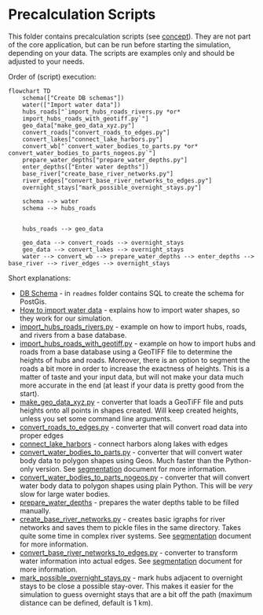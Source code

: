 # Precalculation Scripts

This folder contains precalculation scripts (see [concept](../readmes/concept.md)). They are not part of the core
application, but can be run before starting the simulation, depending on your data. The scripts are examples only and
should be adjusted to your needs.

Order of (script) execution:

```mermaid
flowchart TD
    schema(["Create DB schemas"])
    water(["Import water data"])
    hubs_roads["`import_hubs_roads_rivers.py *or*
    import_hubs_roads_with_geotiff.py`"]
    geo_data["make_geo_data_xyz.py"]
    convert_roads["convert_roads_to_edges.py"]
    convert_lakes["connect_lake_harbors.py"]
    convert_wb["`convert_water_bodies_to_parts.py *or* convert_water_bodies_to_parts_nogeos.py`"]
    prepare_water_depths["prepare_water_depths.py"]
    enter_depths(["Enter water depths"])
    base_river["create_base_river_networks.py"]
    river_edges["convert_base_river_networks_to_edges.py"]
    overnight_stays["mark_possible_overnight_stays.py"]
    
    schema --> water
    schema --> hubs_roads
    

    hubs_roads --> geo_data
    
    geo_data --> convert_roads --> overnight_stays
    geo_data --> convert_lakes --> overnight_stays
    water --> convert_wb --> prepare_water_depths --> enter_depths --> base_river --> river_edges --> overnight_stays
```


Short explanations:

* [DB Schema](../readmes/database_schema.sql) - in `readmes` folder contains SQL to create the schema for PostGis.
* [How to import water data](import_water_data.md) - explains how to import water shapes, so they work for our
  simulation. 
* [import_hubs_roads_rivers.py](import_hubs_roads_rivers.py) - example on how to import hubs, roads, and rivers from a base database.
* [import_hubs_roads_with_geotiff.py](import_hubs_roads_with_geotiff.py) - example on how to import hubs and roads from
  a base database using a GeoTIFF file to determine the heights of hubs and roads. Moreover, there is an option to
  segment the roads a bit more in order to increase the exactness of heights. This is a matter of taste and your
  input data, but will not make your data much more accurate in the end (at least if your data is pretty good from the
  start).
* [make_geo_data_xyz.py](make_geo_data_xyz.py) - converter that loads a GeoTiFF file and puts heights onto all points in
  shapes created. Will keep created heights, unless you set some command line arguments.
* [convert_roads_to_edges.py](convert_roads_to_edges.py) - converter that will convert road data into proper edges
* [connect_lake_harbors](connect_lake_harbors.py) - connect harbors along lakes with edges
* [convert_water_bodies_to_parts.py](convert_water_bodies_to_parts.py) - converter that will convert water body data
  to polygon shapes using Geos. Much faster than the Python-only version. See
  [segmentation](river_segmentation.md) document for more information.
* [convert_water_bodies_to_parts_nogeos.py](convert_water_bodies_to_parts_nogeos.py) - converter that will convert 
  water body data to polygon shapes using plain Python. This will be *very* slow for large water bodies.
* [prepare_water_depths](prepare_water_depths.py) - prepares the water depths table to be filled manually.
* [create_base_river_networks.py](create_base_river_networks.py) - creates basic igraphs for river networks and saves
  them to pickle files in the same directory. Takes quite some time in complex river systems. See
  [segmentation](river_segmentation.md) document for more information.
* [convert_base_river_networks_to_edges.py](convert_base_river_networks_to_edges.py) - converter to transform water
  information into actual edges. See [segmentation](river_segmentation.md) document for more information.
* [mark_possible_overnight_stays.py](mark_possible_overnight_stays.py) - mark hubs adjacent to overnight stays to be
  close a possible stay-over. This makes it easier for the simulation to guess overnight stays that are a bit off the
  path (maximum distance can be defined, default is 1 km).
